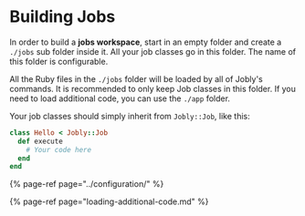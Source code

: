 # Building Jobs

In order to build a **jobs workspace**, start in an empty folder and create a `./jobs` sub folder inside it. All your job classes go in this folder. The name of this folder is configurable.

All the Ruby files in the `./jobs` folder will be loaded by all of Jobly's commands. It is recommended to only keep Job classes in this folder. If you need to load additional code, you can use the `./app` folder.

Your job classes should simply inherit from `Jobly::Job`, like this:

```ruby
class Hello < Jobly::Job
  def execute
    # Your code here
  end
end
```

{% page-ref page="../configuration/" %}

{% page-ref page="loading-additional-code.md" %}


